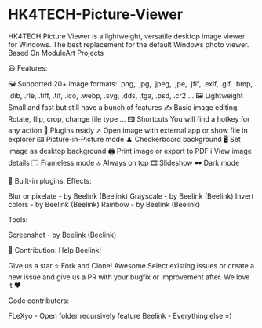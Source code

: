 <!-- BEGIN LATEST DOWNLOAD BUTTON -->
<!-- END LATEST DOWNLOAD BUTTON -->


# HK4TECH-Picture-Viewer
HK4TECH Picture Viewer is a lightweight, versatile desktop image viewer for Windows. The best replacement for the default Windows photo viewer. Based On ModuleArt Projects

😃 Features:

🖼️ Supported 20+ image formats: .png, .jpg, .jpeg, .jpe, .jfif, .exif, .gif, .bmp, .dib, .rle, .tiff, .tif, .ico, .webp, .svg, .dds, .tga, .psd, .cr2 ...
🖼️ Lightweight Small and fast but still have a bunch of features
✍️ Basic image editing: Rotate, flip, crop, change file type ...
🖽 Shortcuts You will find a hotkey for any action
🧩 Plugins ready
↗️ Open image with external app or show file in explorer
🖽 Picture-in-Picture mode
♟️ Checkerboard background
🖥️ Set image as desktop background
🖨️ Print image or export to PDF
ℹ️ View image details
🗔 Frameless mode
🔝 Always on top
🎞️ Slideshow
🕶️ Dark mode



🧩 Built-in plugins:
Effects:

Blur or pixelate - by Beelink (Beelink)
Grayscale - by Beelink (Beelink)
Invert colors - by Beelink (Beelink)
Rainbow - by Beelink (Beelink)

Tools:

Screenshot - by Beelink (Beelink)


🔨 Contribution:
Help Beelink!

Give us a star ⭐
Fork and Clone! Awesome
Select existing issues or create a new issue and give us a PR with your bugfix or improvement after. We love it ❤


Code contributors:

FLeXyo - Open folder recursively feature
Beelink - Everything else =)
